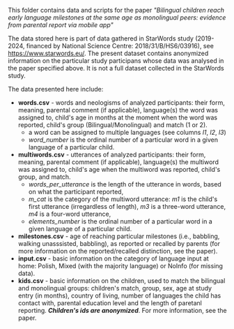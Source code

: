 This folder contains data and scripts for the paper *"Bilingual children reach early language milestones at the same age as monolingual peers: evidence from parental report via mobile app"*

The data stored here is part of data gathered in StarWords study (2019-2024, financed by National Science Centre: 2018/31/B/HS6/03916), see https://www.starwords.eu/. 
The present dataset contains anonymized information on the particular study participans whose data was analysed in the paper specified above. It is not a full dataset collected in the StarWords study.

The data presented here include:
- **words.csv** - words and neologisms of analyzed participants: their form, meaning, parental comment (if applicable), language(s) the word was assigned to, child's age in months at the moment when the word was reported, child's group (Bilingual/Monolingual) and match (1 or 2).
  - a word can be assigned to multiple languages (see columns *l1*, *l2*, *l3*)
  - *word_number* is the ordinal number of a particular word in a given language of a particular child.
- **multiwords.csv** - utterances of analyzed participants: their form, meaning, parental comment (if applicable), language(s) the multiword was assigned to, child's age when the multiword was reported, child's group, and match.
  - *words_per_utterance* is the length of the utterance in words, based on what the participant reported,
  - *m_cat* is the category of the multiword utterance: *m1* is the child's first utterance (irregardless of length), *m3* is a three-word utterance, *m4* is a four-word utterance,
  - *elements_number* is the ordinal number of a particular word in a given language of a particular child.
- **milestones.csv** - age of reaching particular milestones (i.e., babbling, walking unasssisted, babbling), as reported or recalled by parents (for more information on the reported/recalled distinction, see the paper).
- **input.csv** - basic information on the category of language input at home: Polish, Mixed (with the majority language) or NoInfo (for missing data).
- **kids.csv** - basic information on the children, used to match the bilingual and monolingual groups: children's match, group, sex, age at study entry (in months), country of living, number of languages the child has contact with, parental education level and the length of paretanl reporting. ***Children's ids are anonymized***. For more information, see the paper.

